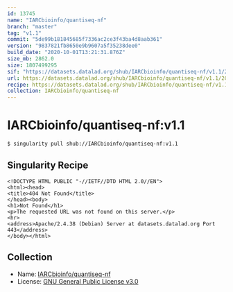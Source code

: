 ```yaml
---
id: 13745
name: "IARCbioinfo/quantiseq-nf"
branch: "master"
tag: "v1.1"
commit: "5de99b181845685f7336ac2ce3f43ba4d8aab361"
version: "9837821fb8650e9b9607a5f35238dee0"
build_date: "2020-10-01T13:21:31.876Z"
size_mb: 2862.0
size: 1807499295
sif: "https://datasets.datalad.org/shub/IARCbioinfo/quantiseq-nf/v1.1/2020-10-01-5de99b18-9837821f/9837821fb8650e9b9607a5f35238dee0.sif"
url: https://datasets.datalad.org/shub/IARCbioinfo/quantiseq-nf/v1.1/2020-10-01-5de99b18-9837821f/
recipe: https://datasets.datalad.org/shub/IARCbioinfo/quantiseq-nf/v1.1/2020-10-01-5de99b18-9837821f/Singularity
collection: IARCbioinfo/quantiseq-nf
---
```


# IARCbioinfo/quantiseq-nf:v1.1

```bash
$ singularity pull shub://IARCbioinfo/quantiseq-nf:v1.1
```

## Singularity Recipe

```singularity
<!DOCTYPE HTML PUBLIC "-//IETF//DTD HTML 2.0//EN">
<html><head>
<title>404 Not Found</title>
</head><body>
<h1>Not Found</h1>
<p>The requested URL was not found on this server.</p>
<hr>
<address>Apache/2.4.38 (Debian) Server at datasets.datalad.org Port 443</address>
</body></html>
```

## Collection

 - Name: [IARCbioinfo/quantiseq-nf](https://github.com/IARCbioinfo/quantiseq-nf)
 - License: [GNU General Public License v3.0](https://api.github.com/licenses/gpl-3.0)

